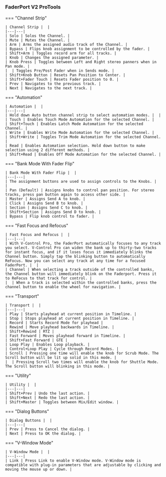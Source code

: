 #

### FaderPort V2 ProTools

=== "Channel Strip"

    | Channel Strip |  |
    |---|---|
    | Solo | Solos the Channel. |
    | Mute | Mutes the Channel. |
    | Arm | Arms the assigned audio track of the Channel. |
    | Bypass | Flips knob assignment to be controlled by the fader. |
    | Shift+Arm | Toggles record arm for all tracks. |
    | Knob | Changes the assigned parameter. |
    | Knob Press | Toggles between Left and Right stereo panners when in Pan mode. |
    |  | Toggles Pre/Post Fader when in Sends mode. |
    | Shift+Knob Button | Resets Pan Position to Center. |
    | Shift+Fader Touch | Resets Fader position to 0. |
    | Prev | Navigates to the previous track. |
    | Next | Navigates to the next track. |

=== "Automation"

    | Automation |  |
    |---|---|
    | Hold down Auto button channel strip to select automation modes. |  |
    | Touch | Enables Touch Mode Automation for the selected Channel. |
    | Shift+Touch | Enables Latch Mode Automation for the selected Channel. |
    | Write | Enables Write Mode Automation for the selected Channel. |
    | Shift+Write | Toggles Trim Mode Automation for the selected Channel. |
    | Read | Enables Automation selection. Hold down button to make selection using 2 different methods. |
    | Shift+Read | Enables Off Mode Automation for the selected Channel. |

=== "Bank Mode With Fader Flip"

    | Bank Mode With Fader Flip |  |
    |---|---|
    | The assignment buttons are used to assign controls to the Knobs. |  |
    | Pan (Default) | Assigns knobs to control pan position. For stereo tracks, press pan button again to access other side. |
    | Master | Assigns Send A to knob. |
    | Click | Assigns Send B to knob. |
    | Section | Assigns Send C to knob. |
    | Shift+Section | Assigns Send D to knob. |
    | Bypass | Flip knob control to fader. |

=== "Fast Focus and Refocus"

    | Fast Focus and Refocus |  |
    |---|---|
    | With V-Control Pro, the FaderPort automatically focuses to any track you select. V-Control Pro can widen the bank up to thirty-two tracks for instant focus, and if it loses focus it immediately blinks the Channel button. Simply tap the blinking button to automatically ReFocus. Now you can select any track at any time for a focused FaderPort. |  |
    | Channel | When selecting a track outside of the controlled banks, the Channel button will immediately blink on the Faderport. Press it to ReFocus to that track for control. |
    |  | When a track is selected within the controlled banks, press the channel button to enable the wheel for navigation. |

=== "Transport"

    | Transport |  |
    |---|---|
    | Play | Starts playhead at current position in Timeline. |
    | Stop | Stops playhead at current position in Timeline. |
    | Record | Starts Record Mode for playhead |
    | Rewind | Move playhead backwards in Timeline. |
    | Shift+Rewind | RTZ |
    | Fast Forward | Moves playhead forward in Timeline. |
    | Shift+Fast Forward | GTE |
    | Loop Play | Enables Loop playback. |
    | Control+Loop Play | Cycle through Record Modes. |
    | Scroll | Pressing one time will enable the knob for Scrub Mode. The Scroll button will be lit up solid in this mode. |
    |  | Pressing Scroll two times will enable the knob for Shuttle Mode. The Scroll button will blinking in this mode. |

=== "Utility"

    | Utility |  |
    |---|---|
    | Shift+Prev | Undo the last action. |
    | Shift+Next | Redo the last action. |
    | Shift+Master | Toggles between Mix/Edit window. |

=== "Dialog Buttons"

    | Dialog Buttons |  |
    |---|---|
    | Prev | Press to Cancel the dialog. |
    | Next | Press to OK the dialog. |

=== "V-Window Mode"

    | V-Window Mode |  |
    |---|---|
    | Link | Press Link to enable V-Window mode. V-Window mode is compatible with plug-in parameters that are adjustable by clicking and moving the mouse up or down. |